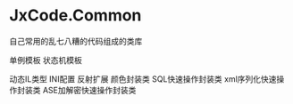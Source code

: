 # JxCode.Common
自己常用的乱七八糟的代码组成的类库

单例模板
状态机模板

动态IL类型
INI配置
反射扩展
颜色封装类
SQL快速操作封装类
xml序列化快速操作封装类
ASE加解密快速操作封装类
